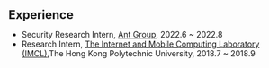 <h1 id="work"></h1>

<h2 style="margin: 60px 0px 10px;">Experience</h2>

- Security Research Intern, [Ant Group](https://www.antgroup.com/en), 2022.6 ~ 2022.8
- Research Intern, [The Internet and Mobile Computing Laboratory (IMCL)](https://www4.comp.polyu.edu.hk/~labimcl/index.html),The Hong Kong Polytechnic University, 2018.7 ~ 2018.9

